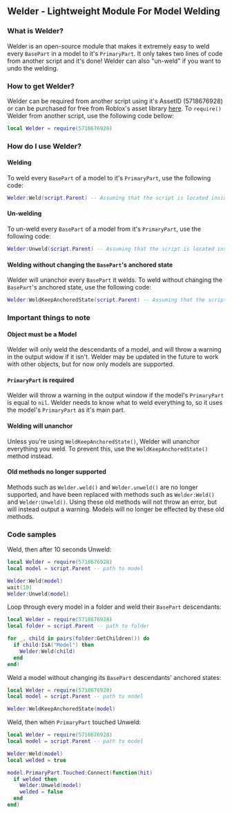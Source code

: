 ## Welder - Lightweight Module For Model Welding

### What is Welder?

Welder is an open-source module that makes it extremely easy to weld every `BasePart` in a model to it's `PrimaryPart`. It only takes two lines of code from another script and it's done! Welder can also "un-weld" if you want to undo the welding.

### How to get Welder?

Welder can be required from another script using it's AssetID (5718676928) or can be purchased for free from Roblox's asset library [here](https://www.roblox.com/library/5718676928/Welder). To `require()` Welder from another script, use the following code bellow:

````lua
local Welder = require(5718676928)
````

### How do I use Welder?

#### Welding

To weld every `BasePart` of a model to it's `PrimaryPart`, use the following code:

````lua
Welder:Weld(script.Parent) -- Assuming that the script is located inside of the model itself.
````

#### Un-welding

To un-weld every `BasePart` of a model from it's `PrimaryPart`, use the following code:

````lua
Welder:Unweld(script.Parent) -- Assuming that the script is located inside of the model itself.
````

#### Welding without changing the `BasePart`'s anchored state

Welder will unanchor every `BasePart` it welds. To weld without changing the `BasePart`'s anchored state, use the following code:

````lua
Welder:WeldKeepAnchoredState(script.Parent) -- Assuming that the script is located inside of the model itself.
````

### Important things to note

#### Object must be a Model

Welder will only weld the descendants of a model, and will throw a warning in the output widow if it isn't. Welder may be updated in the future to work with other objects, but for now only models are supported.

#### `PrimaryPart` is required

Welder will throw a warning in the output window if the model's `PrimaryPart` is equal to `nil`. Welder needs to know what to weld everything to, so it uses the model's `PrimaryPart` as it's main part.

#### Welding will unanchor

Unless you're using `WeldKeepAnchoredState()`, Welder will unanchor everything you weld. To prevent this, use the `WeldKeepAnchoredState()` method instead.

#### Old methods no longer supported

Methods such as `Welder.weld()` and `Welder.unweld()` are no longer supported, and have been replaced with methods such as `Welder:Weld()` and `Welder:Unweld()`. Using these old methods will not throw an error, but will instead output a warning. Models will no longer be effected by these old methods.

### Code samples

Weld, then after 10 seconds Unweld:

````lua
local Welder = require(5718676928)
local model = script.Parent -- path to model

Welder:Weld(model)
wait(10)
Welder:Unweld(model)
````

Loop through every model in a folder and weld their `BasePart` descendants:

````lua
local Welder = require(5718676928)
local folder = script.Parent -- path to folder

for _, child in pairs(folder:GetChildren()) do
  if child:IsA("Model") then
    Welder:Weld(child)
  end
end)
````

Weld a model without changing its `BasePart` descendants' anchored states:

````lua
local Welder = require(5718676928)
local model = script.Parent -- path to model

Welder:WeldKeepAnchoredState(model)
````

Weld, then when `PrimaryPart` touched Unweld:

````lua
local Welder = require(5718676928)
local model = script.Parent -- path to model

Welder:Weld(model)
local welded = true

model.PrimaryPart.Touched:Connect(function(hit)
  if welded then
    Welder:Unweld(model)
    welded = false
  end
end)
````
